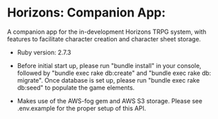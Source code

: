 # Horizons: Companion App: 
A companion app for the in-development Horizons TRPG system, with features to facilitate character creation and character sheet storage.

* Ruby version: 2.7.3

* Before initial start up, please run "bundle install" in your console, followed by "bundle exec rake db:create" and "bundle exec rake db: migrate". Once database is set up, please run "bundle exec rake db:seed" to populate the game elements.

* Makes use of the AWS-fog gem and AWS S3 storage. Please see .env.example for the proper setup of this API.
